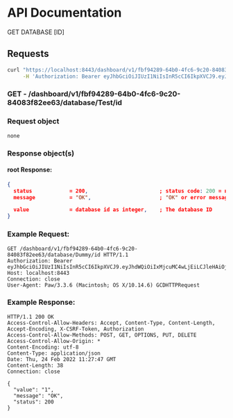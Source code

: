 # API Documentation

GET DATABASE [ID]

## Requests

```sh
curl "https://localhost:8443/dashboard/v1/fbf94289-64b0-4fc6-9c20-84083f82ee63/database/Test/id" \
     -H 'Authorization: Bearer eyJhbGciOiJIUzI1NiIsInR5cCI6IkpXVCJ9.eyJhdWQiOiIxMjcuMC4wLjEiLCJleHAiOjE2NDU1NzY5NDUsImp0aSI6IjAiLCJpYXQiOjE2NDU1NDY5NDUsImlzcyI6IlNRTGl0ZSBDbG91ZCBXZWIgU2VydmVyIiwibmJmIjoxNjQ1NTQ2OTQ1LCJzdWIiOiJzcWxpdGVjbG91ZC5pbyJ9.Ru7lvh1tx72CWfsoL2-ZM2b1sB6bB59V6oSlN-gEs2E'
```

### **GET** - /dashboard/v1/fbf94289-64b0-4fc6-9c20-84083f82ee63/database/Test/id

### Request object

```code
none
```

### Response object(s)

#### root Response:

```json
{
  status            = 200,                       ; status code: 200 = no error, error otherwise
  message           = "OK",                      ; "OK" or error message

  value             = database id as integer,    ; The database ID
}
```

### Example Request:

```http
GET /dashboard/v1/fbf94289-64b0-4fc6-9c20-84083f82ee63/database/Dummy/id HTTP/1.1
Authorization: Bearer eyJhbGciOiJIUzI1NiIsInR5cCI6IkpXVCJ9.eyJhdWQiOiIxMjcuMC4wLjEiLCJleHAiOjE2NDU3Mjk5NzAsImp0aSI6IjAiLCJpYXQiOjE2NDU2OTk5NzAsImlzcyI6IlNRTGl0ZSBDbG91ZCBXZWIgU2VydmVyIiwibmJmIjoxNjQ1Njk5OTcwLCJzdWIiOiJzcWxpdGVjbG91ZC5pbyJ9.8izk50ZCk4kQ7Mpf99tj3DuSOuJhPS2cFpAuhlvoGQw
Host: localhost:8443
Connection: close
User-Agent: Paw/3.3.6 (Macintosh; OS X/10.14.6) GCDHTTPRequest
```

### Example Response:

```http
HTTP/1.1 200 OK
Access-Control-Allow-Headers: Accept, Content-Type, Content-Length, Accept-Encoding, X-CSRF-Token, Authorization
Access-Control-Allow-Methods: POST, GET, OPTIONS, PUT, DELETE
Access-Control-Allow-Origin: *
Content-Encoding: utf-8
Content-Type: application/json
Date: Thu, 24 Feb 2022 11:27:47 GMT
Content-Length: 38
Connection: close

{
  "value": "1",
  "message": "OK",
  "status": 200
}
```